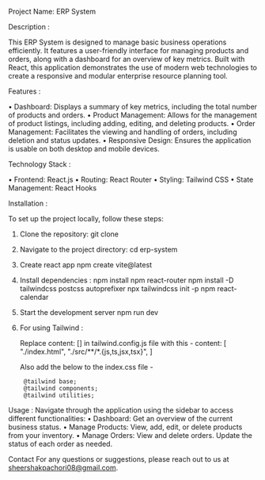 Project Name: ERP System


Description : 

This ERP System is designed to manage basic business operations efficiently. It features a user-friendly interface for managing products and orders, along with a dashboard for an overview of key metrics. Built with React, this application demonstrates the use of modern web technologies to create a responsive and modular enterprise resource planning tool.


Features : 

•	Dashboard: Displays a summary of key metrics, including the total number of products and orders.
•	Product Management: Allows for the management of product listings, including adding, editing, and deleting products.
•	Order Management: Facilitates the viewing and handling of orders, including deletion and status updates.
•	Responsive Design: Ensures the application is usable on both desktop and mobile devices.


Technology Stack : 

•	Frontend: React.js
•	Routing: React Router
•	Styling: Tailwind CSS
•	State Management: React Hooks


Installation : 

To set up the project locally, follow these steps:
1.	Clone the repository:
git clone 

2.	Navigate to the project directory:
	cd erp-system

3.	Create react app 
	npm create vite@latest

4.	Install dependencies :
      npm install 
      npm react-router
      npm install -D tailwindcss postcss autoprefixer npx tailwindcss init -p
      npm react-calendar

5.	Start the development server
      npm run dev

6. For using Tailwind : 

    Replace content: [] in tailwind.config.js file with this - 
        content: [
                "./index.html",
                "./src/**/*.{js,ts,jsx,tsx}",
                ]
    
    Also add the below to the index.css file -

        @tailwind base;
        @tailwind components;
        @tailwind utilities;


Usage : 
Navigate through the application using the sidebar to access different functionalities:
    •	Dashboard: Get an overview of the current business status.
    •	Manage Products: View, add, edit, or delete products from your inventory.
    •	Manage Orders: View and delete orders. Update the status of each order as needed.


Contact
For any questions or suggestions, please reach out to us at sheershakpachori08@gmail.com.

